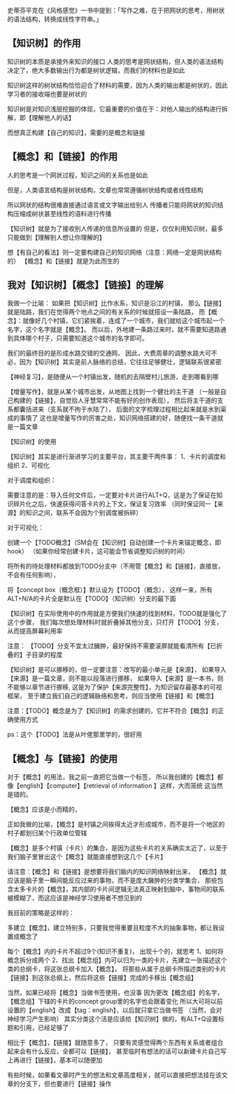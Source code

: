 史蒂芬平克在《风格感觉》一书中提到：「写作之难，在于把网状的思考，用树状的语法结构，转换成线性字符串。」

## 【知识树】的作用

知识树的本质是承接外来知识的接口
人类的思考是网状结构，但人类的语法结构决定了，绝大多数输出行为都是树状逻辑，而我们的材料也是如此

知识树这样的树状结构恰恰迎合了材料的需要，因为人类的输出都是树状的，因此学习者的接收端也要是树状的

知识树是对知识浅层挖掘的体现，它最重要的价值在于：对他人输出的结构进行拆解，即【理解他人的话】

而想真正构建【自己的知识】，需要的是概念和链接

## 【概念】和【链接】的作用
人的思考是一个网状过程，知识之间的关系也是如此

但是，人类语言结构是树状结构，文章也常常遵循树状结构或者线性结构

所以网状的结构很难直接通过语言或文字输出给别人
传播者只能将网状的知识结构压缩成树状甚至线性的语料进行传播

【知识树】就是为了接收别人传递的信息所设置的
但是，仅仅利用知识树，最多只能做到【理解别人想让你理解的】

想【有自己的看法】则一定要构建自己的知识网络（注意：网络一定是网状结构的）
【概念】和【链接】就是为此而生的




## 我对【知识树】【概念】【链接】的理解


我做一个比喻：
如果把【知识树】比作水系，知识是沿江的村镇，
那么【链接】就是陆路，我们在觉得两个地点之间的有关系的时候就搭设一条陆路，
而【概念】：就像好几个村镇，它们紧挨着，连成了一个城市，我们就给这个城市起一个名字，这个名字就是【概念】。
而以后，外地建一条路过来时，就不需要知道路通到具体哪个村子，只需要知道这个城市的名字即可。

我们的最终目的是形成水路交错的交通网，
因此，大费周章的调整水路大可不必，因为【知识树】其实是前人脉络的总结，它往往足够健壮，逻辑联系很紧密

【神经复习】，是随便从一个村镇出发，随机的去隔壁村儿旅游，走到哪看到哪

【增量写作】，就是从某个城市出发，从地图上找到一个健壮的主干道
（一般是自己构建的【链接】，自觉拾人牙慧常常不能有好的创作表现），
然后将主干道的支系都囊括进来（支系就不拘于水陆了），
后面的文字梳理过程相比起来就是水到渠成的事情了
这也是增量写作的厉害之处，知识网络搭建的好，随便找一条干道就是一篇文章


【知识树】的使用

【知识树】其实是进行渐进学习的主要平台，其主要干两件事：
1、卡片的调度和组织
2、可视化

对于调度和组织：

需要注意的是：导入任何文件后，一定要对卡片进行ALT+Q，这是为了保证在知识碎片化之后，快速获得问答卡片的上下文，保证复习效率
（同时保证同一【来源】的知识之间，联系不会因为个别调度被拆碎）

对于可视化：

创建一个【TODO概念】（SM会在【知识树】自动创建一个卡片来锚定概念，即hook）
（如果你经常创建卡片，这可能会节省调整知识树的时间）

将所有的待处理材料都放到TODO分支中（不用管【概念】和【链接】，直接放，不会有任何影响），


将【concept box（概念框）】默认设为【TODO】（概念），
这样一来，所有ALT+N/A的卡片全是默认在【TODO】（知识树）分支的最下面

【知识树】在实际使用中的作用就是方便我们快速的找到材料，TODO就是强化了这个步骤，
我们每次想处理材料时就折叠掉其他分支，只打开【TODO】分支，从而提高屏幕利用率

注意：
【TODO】分支不宜太过臃肿，最好保持不需要滚屏就能看清所有【已折叠的】子目录的程度

【知识树】是可以挪移的，但一定要注意：改写的最小单元是【来源】，
如果导入【来源】是一篇文章，则不能以段落进行挪移，
如果导入【来源】是一本书，则不能够以章节进行挪移,
这是为了保护【来源完整性】，为知识留存最基本的可视框架，
至于建立我们自己的逻辑脉络和思考，则应当使用【链接】和【概念】


注意：【TODO】概念是为了【知识树】的需求创建的，它并不符合【概念】的正确使用方式

ps：这个【TODO】法是从叶佬那里学的，很好用




## 【概念】与【链接】的使用

对于【概念】的用法，我之前一直把它当做一个标签，
所以我创建的【概念】都像【english】【computer】【retrieval of information 】这样，大而笼统
这当然是错的。


【概念】应该是小而精的，

正如我做的比喻，【概念】是村镇之间挨得太近才形成城市，而不是将一个地区的村子都划归某个行政单位管辖

【概念】是多个村镇（卡片）的集合，是因为这些卡片的关系确实太近了，以至于我们脑子里冒出这个【概念】就能直接想到这几个【卡片】




请注意：【概念】和【链接】是想要将我们脑内的知识网络映射出来，
【概念】就应该是脑子里一瞬间能反应过来的事物，而不是庞大臃肿的分类学集合，
那些包含太多卡片的【概念】，其内部的卡片间逻辑无法真正映射到脑中，事物间的联系被模糊了，而这应该是神经学习使用者不想见到的


我目前的策略是这样的：

多建立【概念】，建立特别多，只要我觉得重要且粒度不大的抽象事物，都让我设置成概念了

每个【概念】内的卡片不超过9个(知识不重复)，
出现十个的，就思考
1、如何将概念拆分成两个
2、找出【概念组】内可以归为一类的卡片，先建立一张描述这个类的总纲卡，将这张总纲卡加入【概念】，
将那些从属于总纲卡所描述类别的卡片【链接】到这张总纲上，然后将这些【链接】完成的卡移出【概念组】

当然，如果已经将【概念】当做书签使用，也没事
因为更改【概念组】的名字，【概念组】下辖的卡片的concept group里的名字也会跟着变化
所以大可将以前设置的【english】改成【tag：english】，以后就只拿它当做书签 （当然，会对神经学习产生影响）
其实分类这个活是应该给【知识树】做的，有ALT+Q设置标题和引用，已经足够了






相比于【概念】，【链接】就随意多了，
只要有灵感觉得两个东西有关系或者组合起来会有什么反应，全都可以【链接】，
甚至临时有想法的话可以新建卡片自己写上再进行【链接】，基本可以随便加

有些时候，如果看文章时产生的想法和文章高度相关，就可以直接把想法挂在该文章的分支下，但也要进行【链接】操作